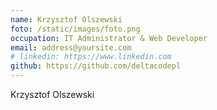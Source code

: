 ```yaml
---
name: Krzysztof Olszewski
foto: /static/images/foto.png
occupation: IT Administrator & Web Developer
email: address@yoursite.com
# linkedin: https://www.linkedin.com
github: https://github.com/deltacodepl
---
```


Krzysztof Olszewski
